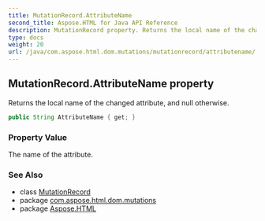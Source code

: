 ```yaml
---
title: MutationRecord.AttributeName
second_title: Aspose.HTML for Java API Reference
description: MutationRecord property. Returns the local name of the changed attribute and null otherwise
type: docs
weight: 20
url: /java/com.aspose.html.dom.mutations/mutationrecord/attributename/
---
```

## MutationRecord.AttributeName property

Returns the local name of the changed attribute, and null otherwise.

```java
public String AttributeName { get; }
```

### Property Value

The name of the attribute.

### See Also

* class [MutationRecord](../)
* package [com.aspose.html.dom.mutations](../../mutationrecord/)
* package [Aspose.HTML](../../../)
